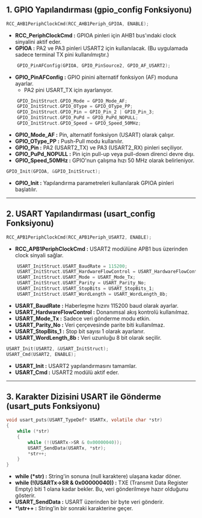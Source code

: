 ## 1. GPIO Yapılandırması (gpio_config Fonksiyonu)

```c
RCC_AHB1PeriphClockCmd(RCC_AHB1Periph_GPIOA, ENABLE);
```
* **RCC_PeriphClockCmd :** GPIOA pinleri için AHB1 bus'ındaki clock sinyalini aktif eder.
* **GPIOA :** PA2 ve PA3 pinleri USART2 için kullanılacak. (Bu uygulamada sadece terminal TX pini kullanılmıştır.)

```c
	GPIO_PinAFConfig(GPIOA, GPIO_PinSource2, GPIO_AF_USART2);
```
* **GPIO_PinAFConfig :** GPIO pinini alternatif fonksiyon (AF) moduna ayarlar.
  * PA2 pini USART_TX için ayarlanıyor.

```c
	GPIO_InitStruct.GPIO_Mode = GPIO_Mode_AF;
	GPIO_InitStruct.GPIO_OType = GPIO_OType_PP;
	GPIO_InitStruct.GPIO_Pin = GPIO_Pin_2 | GPIO_Pin_3;
	GPIO_InitStruct.GPIO_PuPd = GPIO_PuPd_NOPULL;
	GPIO_InitStruct.GPIO_Speed = GPIO_Speed_50MHz;
```
* **GPIO_Mode_AF     :** Pin, alternatif fonksiyon (USART) olarak çalışır.
* **GPIO_OType_PP    :** Push-Pull modu kullanılır.
* **GPIO_Pin         :** PA2 (USART2_TX) ve PA3 (USART2_RX) pinleri seçiliyor.
* **GPIO_PuPd_NOPULL :** Pin için pull-up veya pull-down direnci devre dışı.
* **GPIO_Speed_50MHz :** GPIO'nun çalışma hızı 50 MHz olarak belirleniyor.

```c
GPIO_Init(GPIOA, &GPIO_InitStruct);
```
* **GPIO_Init :** Yapılandırma parametreleri kullanılarak GPIOA pinleri başlatılır.

---------------------------------------------------------------------------------------------------------------------------------------------------------------------------------------------------------------------

## 2. USART Yapılandırması (usart_config Fonksiyonu)

```c
RCC_APB1PeriphClockCmd(RCC_APB1Periph_USART2, ENABLE);
```
* **RCC_APB1PeriphClockCmd :** USART2 modülüne APB1 bus üzerinden clock sinyali sağlar.

```c
	USART_InitStruct.USART_BaudRate = 115200;
	USART_InitStruct.USART_HardwareFlowControl = USART_HardwareFlowControl_None;
	USART_InitStruct.USART_Mode = USART_Mode_Tx;
	USART_InitStruct.USART_Parity = USART_Parity_No;
	USART_InitStruct.USART_StopBits = USART_StopBits_1;
	USART_InitStruct.USART_WordLength = USART_WordLength_8b;
```
* **USART_BaudRate             :** Haberleşme hızını 115200 baud olarak ayarlar.
* **USART_HardwareFlowControl  :** Donanımsal akış kontrolü kullanılmaz.
* **USART_Mode_Tx              :** Sadece veri gönderme modu etkin.
* **USART_Parity_No            :** Veri çerçevesinde parite biti kullanılmaz.
* **USART_StopBits_1           :** Stop bit sayısı 1 olarak ayarlanır.
* **USART_WordLength_8b        :** Veri uzunluğu 8 bit olarak seçilir.

```c
USART_Init(USART2, &USART_InitStruct);
USART_Cmd(USART2, ENABLE);
```
* **USART_Init :** USART2  yapılandırmasını tamamlar.
* **USART_Cmd  :** USART2 modülü aktif eder.

---------------------------------------------------------------------------------------------------------------------------------------------------------------------------------------------------------------------

## 3. Karakter Dizisini USART ile Gönderme (usart_puts Fonksiyonu)

```c
void usart_puts(USART_TypeDef* USARTx, volatile char *str)
{
	while (*str)
	{
		while (!(USARTx->SR & 0x00000040));
		USART_SendData(USARTx, *str);
		*str++;
	}
}
```
* **while (\*str)                      :** String'in sonuna (null karaktere) ulaşana kadar döner.
* **while (!(USARTx->SR & 0x00000040)) :** TXE (Transmit Data Register Empty) biti 1 olana kadar bekler. Bu, veri gönderilmeye hazır olduğunu gösterir.
* **USART_SendData                     :** USART üzerinden bir byte veri gönderir.
* ***\str++                            :** String'in bir sonraki karakterine geçer.  



















